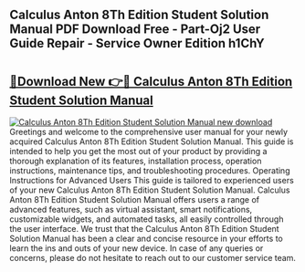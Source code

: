 ## Calculus Anton 8Th Edition Student Solution Manual PDF Download Free - Part-Oj2 User Guide Repair - Service Owner Edition h1ChY

# <h2><a href="http://bc68846.oget.top/?id=Calculus+Anton+8Th+Edition+Student+Solution+Manual">🔗Download New 👉🔴 Calculus Anton 8Th Edition Student Solution Manual</a></h2>

[![Calculus Anton 8Th Edition Student Solution Manual new download](https://i.imgur.com/5g1atiW.png)](http://bc68846.oget.top/?id=Calculus+Anton+8Th+Edition+Student+Solution+Manual)
Greetings and welcome to the comprehensive user manual for your newly acquired Calculus Anton 8Th Edition Student Solution Manual. This guide is intended to help you get the most out of your product by providing a thorough explanation of its features, installation process, operation instructions, maintenance tips, and troubleshooting procedures. Operating Instructions for Advanced Users This guide is tailored to experienced users of your new Calculus Anton 8Th Edition Student Solution Manual. Calculus Anton 8Th Edition Student Solution Manual offers users a range of advanced features, such as virtual assistant, smart notifications, customizable widgets, and automated tasks, all easily controlled through the user interface. We trust that the Calculus Anton 8Th Edition Student Solution Manual has been a clear and concise resource in your efforts to learn the ins and outs of your new device. In case of any queries or concerns, please do not hesitate to reach out to our customer service team.

